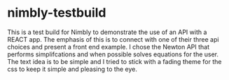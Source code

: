 # nimbly-testbuild

This is a test build for Nimbly to demonstrate the use of an API with a REACT app. The emphasis of this is to connect with one of their three api choices and present a front end example. I chose the Newton API that performs simplifcations and when possible solves equations for the user. The text idea is to be simple and I tried to stick with a fading theme for the css to keep it simple and pleasing to the eye. 
